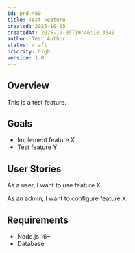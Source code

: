 ```yaml
---
id: prd-460
title: Test Feature
created: 2025-10-05
createdAt: 2025-10-05T19:46:10.354Z
author: Test Author
status: draft
priority: high
version: 1.0
---
```


## Overview

This is a test feature.

## Goals

- Implement feature X
- Test feature Y

## User Stories

As a user, I want to use feature X.

As an admin, I want to configure feature X.

## Requirements

- Node.js 16+
- Database
